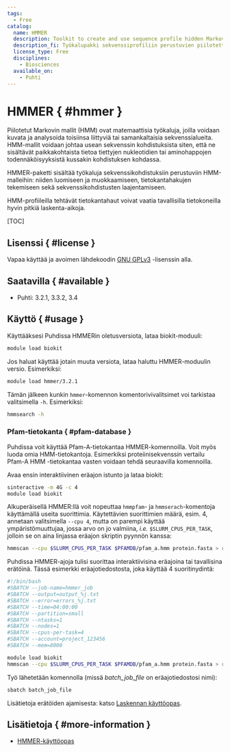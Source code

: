 ```yaml
---
tags:
  - Free
catalog:
  name: HMMER
  description: Toolkit to create and use sequence profile hidden Markov models
  description_fi: Työkalupakki sekvenssiprofiliin perustuvien piilotettujen Markovin mallien luomiseen ja käyttöön
  license_type: Free
  disciplines:
    - Biosciences
  available_on:
    - Puhti
---
```


# HMMER { #hmmer }

Piilotetut Markovin mallit (HMM) ovat matemaattisia työkaluja, joilla voidaan kuvata ja analysoida toisiinsa liittyviä tai samankaltaisia sekvenssialueita. 
HMM-mallit voidaan johtaa usean sekvenssin kohdistuksista siten, että ne sisältävät paikkakohtaista tietoa tiettyjen nukleotidien tai aminohappojen todennäköisyyksistä kussakin kohdistuksen kohdassa.

HMMER-paketti sisältää työkaluja sekvenssikohdistuksiin perustuviin HMM-malleihin: niiden luomiseen ja muokkaamiseen, tietokantahakujen tekemiseen sekä sekvenssikohdistusten laajentamiseen.

HMM-profiileilla tehtävät tietokantahaut voivat vaatia tavallisilla tietokoneilla hyvin pitkiä laskenta-aikoja.

[TOC]

## Lisenssi { #license }

Vapaa käyttää ja avoimen lähdekoodin [GNU GPLv3](https://www.gnu.org/licenses/gpl-3.0.html) -lisenssin alla.

## Saatavilla { #available }

* Puhti: 3.2.1, 3.3.2, 3.4

## Käyttö { #usage }

Käyttääksesi Puhdissa HMMERin oletusversiota, lataa biokit-moduuli:

```bash
module load biokit
```

Jos haluat käyttää jotain muuta versiota, lataa haluttu HMMER-moduulin versio. Esimerkiksi:

```bash
module load hmmer/3.2.1
```

Tämän jälkeen kunkin `hmmer`-komennon komentorivivalitsimet voi tarkistaa valitsimella `-h`. Esimerkiksi:

```bash
hmmsearch -h
```

### Pfam-tietokanta { #pfam-database }

Puhdissa voit käyttää Pfam-A-tietokantaa HMMER-komennoilla. Voit myös luoda omia HMM-tietokantoja.
Esimerkiksi proteiinisekvenssin vertailu Pfam-A HMM -tietokantaa vasten voidaan tehdä seuraavilla komennoilla.

Avaa ensin interaktiivinen eräajon istunto ja lataa biokit:

```bash
sinteractive -m 4G -c 4
module load biokit
```

Alkuperäisellä HMMER:llä voit nopeuttaa `hmmpfam`- ja `hmmserach`-komentoja käyttämällä useita
suorittimia. Käytettävien suorittimien määrä, esim. 4, annetaan valitsimella `--cpu 4`,
mutta on parempi käyttää ympäristömuuttujaa, jossa arvo on jo valmiina, *i.e.* 
`$SLURM_CPUS_PER_TASK`, jolloin se on aina linjassa eräajon skriptin pyynnön kanssa:

```bash
hmmscan --cpu $SLURM_CPUS_PER_TASK $PFAMDB/pfam_a.hmm protein.fasta > result.txt
```

Puhdissa HMMER-ajoja tulisi suorittaa interaktiivisina eräajoina tai tavallisina erätöinä. Tässä esimerkki eräajotiedostosta, joka käyttää 4 suoritinydintä:

```bash
#!/bin/bash 
#SBATCH --job-name=hmmer_job
#SBATCH --output=output_%j.txt
#SBATCH --error=errors_%j.txt
#SBATCH --time=04:00:00
#SBATCH --partition=small
#SBATCH --ntasks=1
#SBATCH --nodes=1  
#SBATCH --cpus-per-task=4
#SBATCH --account=project_123456
#SBATCH --mem=8000

module load biokit
hmmscan --cpu $SLURM_CPUS_PER_TASK $PFAMDB/pfam_a.hmm protein.fasta > result.txt
```

Työ lähetetään komennolla (missä *batch_job_file* on eräajotiedostosi nimi):

```bash
sbatch batch_job_file
```

Lisätietoja erätöiden ajamisesta: katso [Laskennan käyttöopas](../computing/running/getting-started.md).

## Lisätietoja { #more-information }

* [HMMER-käyttöopas](http://eddylab.org/software/hmmer/Userguide.pdf)